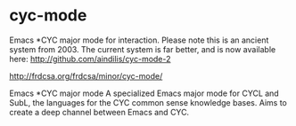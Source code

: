 # cyc-mode
Emacs *CYC major mode for interaction.  Please note this is an ancient system from 2003.  The current system is far better, and is now available here: http://github.com/aindilis/cyc-mode-2

http://frdcsa.org/frdcsa/minor/cyc-mode/

<system>
  <title>cyc-mode</title>
  <short-description>
    Emacs *CYC major mode
  </short-description>
  <medium-description>
    A specialized Emacs major mode for CYCL and SubL, the languages
    for the CYC common sense knowledge bases. Aims to create a deep
    channel between Emacs and CYC.
  </medium-description>
  <long-description>
  </long-description>
  <depends></depends>
</system>
